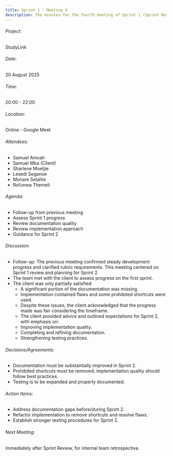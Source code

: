 ```yaml
---
title: Sprint 1 - Meeting 4
description: The minutes for the fourth meeting of Sprint 1 (Sprint Review).
---
```


###### Project:
StudyLink

###### Date:
20 August 2025

###### Time:
20:00 - 22:00

###### Location:
Online - Google Meet

###### Attendees:
- Samuel Amoah
- Samuel Mba (Client)
- Sharlene Moetjie
- Lesedi Seganoe
- Monare Selahle
- Rofunwa Themeli

###### Agenda:
- Follow-up from previous meeting
- Assess Sprint 1 progress
- Review documentation quality
- Review implementation approach
- Guidance for Sprint 2

###### Discussion:
- Follow-up: The previous meeting confirmed steady development progress and clarified rubric requirements. This meeting centered on Sprint 1 review and planning for Sprint 2.
- The team met with the client to assess progress on the first sprint.
- The client was only partially satisfied:
    - A significant portion of the documentation was missing.
    - Implementation contained flaws and some prohibited shortcuts were used.
    - Despite these issues, the client acknowledged that the progress made was fair considering the timeframe.
    - The client provided advice and outlined expectations for Sprint 2, with emphasis on:
    - Improving implementation quality.
    - Completing and refining documentation.
    - Strengthening testing practices.

###### Decisions/Agreements:
- Documentation must be substantially improved in Sprint 2.
- Prohibited shortcuts must be removed; implementation quality should follow best practices.
- Testing is to be expanded and properly documented.

###### Action Items:
- Address documentation gaps before/during Sprint 2.
- Refactor implementation to remove shortcuts and resolve flaws.
- Establish stronger testing procedures for Sprint 2.

###### Next Meeting:
Immediately after Sprint Review, for internal team retrospective.